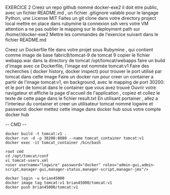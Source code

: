EXERCICE 2
Creez un repo github nommé docker-exe2
il doit etre public, avec un fichier README.md , un fichier .gitignore valable pour le langage Python, une License MIT
Faites un git clone dans votre directory project local
mettre en place dans rubymine la connexion ssh vers votre VM
attention a ne pas oublier le mapping sur le deployment path sur /home//docker-exe2
Mettre les commandes de l'exercice suivant dans le fichier README.md

Creez un Dockerfile file dans votre projet sous Rubymine , qui contient
comme image de base fabric8/tomcat-9 de tomcat 9
copier le fichier webapp.war dans la directory de tomcat /opt/tomcat/webapps
faire un build d'image avec ce Dockerfile, l'image est nommée tomcat:v1
Faire des recherches ( docker history, docker inspect) pour trouver le port utilisé par tomcat dans cette image Faire un docker run pour creer un container a partir de l'image tomcat:v1, en background, avec le mapping de port
30200: et le port de tomcat dans le container que vous avez trouvé
Ouvrir votre navigateur et affiche la page d'accueil de l'application , copiez et collez le texte de cette page dans le fichier result.txt
En utilisant portainer , allez a l'interieur du container et creer un utilisateur tomcat nommé logwire et password: docker
mettez cette image dans docker hub sous votre compte docker hub

-- CMD --

```shell
docker build -t tomcat:v1 .
docker run -d -p 30200:8080 --name tomcat_container tomcat:v1
docker exec -it tomcat_container /bin/bash

root cmd
cd /opt/tomcat/conf
vi tomcat-users.xml
<user username="logwire" password="docker" roles="admin-gui,admin-script,manager-gui,manager-status,manager-script,manager-jmx"/>

docker login -u brian45000
docker image tag tomcat:v1 brian45000/tomcat:v1
docker push brian45000/tomcat:v1
```